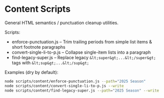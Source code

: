 # Content Scripts

General HTML semantics / punctuation cleanup utilities.

Scripts:

- enforce-punctuation.js – Trim trailing periods from simple list items & short footnote paragraphs
- convert-single-li-to-p.js – Collapse single-item lists into a paragraph
- find-legacy-super.js – Replace legacy `&lt;super&gt;...&lt;/super&gt;` tags with `&lt;sup&gt;...&lt;/sup&gt;`

Examples (dry by default):

```bash
node scripts/content/enforce-punctuation.js --path="2025 Season"
node scripts/content/convert-single-li-to-p.js --write
node scripts/content/find-legacy-super.js --path="2025 Season" --write
```

